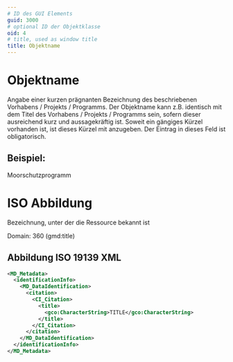 ```yaml
---
# ID des GUI Elements
guid: 3000
# optional ID der Objektklasse
oid: 4
# title, used as window title
title: Objektname
---
```


# Objektname

Angabe einer kurzen prägnanten Bezeichnung des beschriebenen Vorhabens / Projekts / Programms. Der Objektname kann z.B. identisch mit dem Titel des Vorhabens / Projekts / Programms sein, sofern dieser ausreichend kurz und aussagekräftig ist. Soweit ein gängiges Kürzel vorhanden ist, ist dieses Kürzel mit anzugeben. Der Eintrag in dieses Feld ist obligatorisch.

## Beispiel:

Moorschutzprogramm

# ISO Abbildung

Bezeichnung, unter der die Ressource bekannt ist

Domain: 360 (gmd:title)

## Abbildung ISO 19139 XML

```XML
<MD_Metadata>
  <identificationInfo>
    <MD_DataIdentification>
      <citation>
        <CI_Citation>
          <title>
            <gco:CharacterString>TITLE</gco:CharacterString>
          </title>
        </CI_Citation>
      </citation>
    </MD_DataIdentification>
  </identificationInfo>
</MD_Metadata>
```
